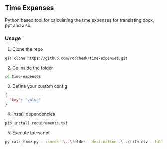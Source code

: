 ## Time Expenses

Python based tool for calculating the time expenses for translating docx, ppt and xlsx

### Usage

1. Clone the repo

```sh
git clone https://github.com/rodchenk/time-expenses.git
```

2. Go inside the folder

```sh
cd time-expenses
```

3. Define your custom config

```json
{
  "key": "value"
}
```

4. Install dependencies

```sh
pip install requirements.txt
```

5. Execute the script

```sh
py calc_time.py --source .\..\folder --destination .\..\file.csv --full-stat
```

